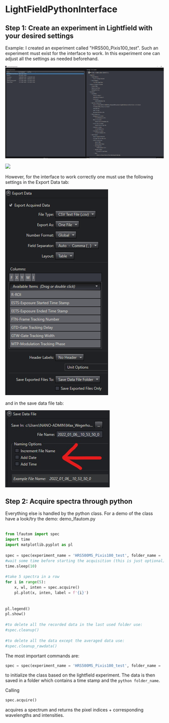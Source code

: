 # LightFieldPythonInterface

## Step 1: Create an experiment in Lightfield with your desired settings

Example: I created an experiment called "HRS500_Pixis100_test". Such an experiment must exist for the interface to work. In this experiment one can adjust all the settings as needed beforehand.

<img src="screenshots/prerequisites__example_saved_experiment.png">

![](/pictures/prerequisites__example_saved_experiment.png)

However, for the interface to work correctly one must use the following settings in the Export Data tab:

<img src="screenshots/prerequisites__export_data_settings.png">

and in the save data file tab:

<img src="screenshots/prerequisites__save_data_file_settings.jpg">

## Step 2: Acquire spectra through python

Everything else is handled by the python class. For a demo of the class have a look/try the demo: demo_lfautom.py

```python

from lfautom import spec
import time
import matplotlib.pyplot as pl

spec = spec(experiment_name = 'HRS500MS_Pixis100_test', folder_name = 'test')
#wait some time before starting the acquisition (this is just optional)
time.sleep(10)

#take 5 spectra in a row
for i in range(5):
    x, wl, inten = spec.acquire()
    pl.plot(x, inten, label = f'{i}')


pl.legend()
pl.show()

#to delete all the recorded data in the last used folder use:
#spec.cleanup()

#to delete all the data except the averaged data use:
#spec.cleanup_rawdata()
```

The most important commands are:
```python
spec = spec(experiment_name = 'HRS500MS_Pixis100_test', folder_name = 'test')
```
to initialize the class based on the lightfield experiment. The data is then saved in a folder which contains a time stamp and the ```python folder_name```.

Calling

```python
spec.acquire()
```
acquires a spectrum and returns the pixel indices + corresponding wavelengths and intensities.

